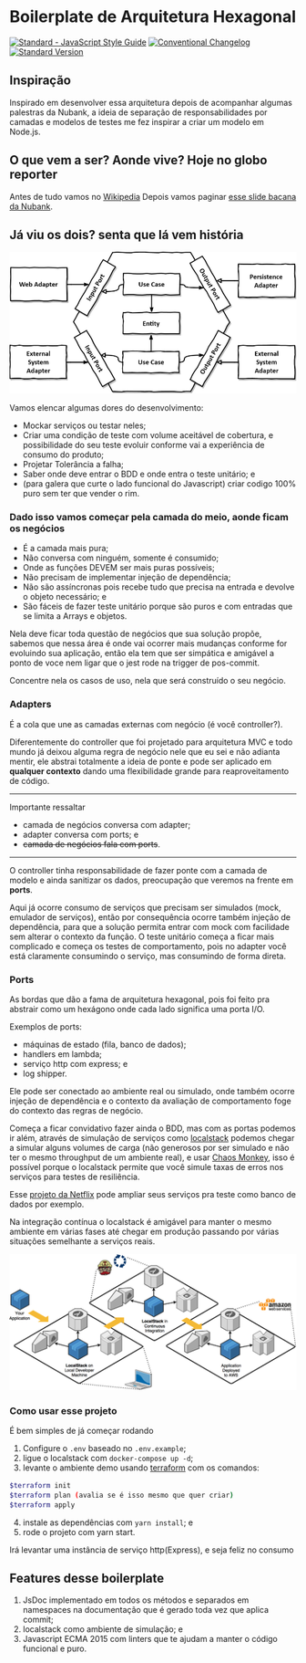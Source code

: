 # Boilerplate de Arquitetura Hexagonal

[![Standard - JavaScript Style Guide](https://img.shields.io/badge/code%20style-standard-brightgreen.svg)](http://standardjs.com/)
[![Conventional Changelog](https://img.shields.io/badge/changelog-conventional-brightgreen.svg)](http://conventional-changelog.github.io)
[![Standard Version](https://img.shields.io/badge/release-standard%20version-brightgreen.svg)](https://github.com/conventional-changelog/standard-version)

## Inspiração

Inspirado em desenvolver essa arquitetura depois de acompanhar algumas palestras da Nubank, a ideia de separação de responsabilidades por camadas e modelos de testes me fez inspirar a criar um modelo em Node.js.

## O que vem a ser? Aonde vive? Hoje no globo reporter

Antes de tudo vamos no [Wikipedia](https://en.wikipedia.org/wiki/Hexagonal_architecture_(software))
Depois vamos paginar [esse slide bacana da Nubank](https://pt.slideshare.net/Nubank/arquitetura-funcional-em-microservices).

## Já viu os dois? senta que lá vem história

![arquitetura](./hexagonal-architecture.png)

Vamos elencar algumas dores do desenvolvimento:

* Mockar serviços ou testar neles;
* Criar uma condição de teste com volume aceitável de cobertura, e possibilidade do seu teste evoluir
conforme vai a experiência de consumo do produto;
* Projetar Tolerância a falha;
* Saber onde deve entrar o BDD e onde entra o teste unitário; e
* (para galera que curte o lado funcional do Javascript) criar codigo 100% puro sem ter que vender o rim.

### Dado isso vamos começar pela camada do meio, aonde ficam os negócios

* É a camada mais pura;
* Não conversa com ninguém, somente é consumido;
* Onde as funções DEVEM ser mais puras possíveis;
* Não precisam de implementar injeção de dependência;
* Não são assíncronas pois recebe tudo que precisa na entrada e devolve o objeto necessário; e
* São fáceis de fazer teste unitário porque são puros e com entradas que se limita a Arrays e objetos.

Nela deve ficar toda questão de negócios que sua solução propõe, sabemos que nessa área é onde vai ocorrer
mais mudanças conforme for evoluindo sua aplicação, então ela tem que ser simpática e amigável a ponto de voce nem ligar
que o jest rode na trigger de pos-commit.

Concentre nela os casos de uso, nela que será construído o seu negócio.

### Adapters

É a cola que une as camadas externas com negócio (é você controller?).

Diferentemente do controller que foi projetado para arquitetura MVC e todo mundo já deixou alguma regra de negócio nele que eu sei e não adianta mentir, ele abstrai totalmente a ideia de ponte e pode ser aplicado em **qualquer contexto** dando uma flexibilidade grande para reaproveitamento de código.

---

Importante ressaltar

* camada de negócios conversa com adapter;
* adapter conversa com ports; e
* ~~camada de negócios fala com ports~~.

---

O controller tinha responsabilidade de fazer ponte com a camada de modelo e ainda sanitizar os dados, preocupação que veremos na frente em **ports**.

Aqui já ocorre consumo de serviços que precisam ser simulados (mock, emulador de serviços), então por consequência ocorre também injeção de dependência, para que a solução permita entrar com mock com facilidade sem alterar o contexto da função. O teste unitário começa a ficar mais complicado e começa os testes de comportamento, pois no adapter você está claramente consumindo o serviço, mas consumindo de forma direta.

### Ports

As bordas que dão a fama de arquitetura hexagonal, pois foi feito pra abstrair como um hexágono onde cada lado significa uma porta I/O.

Exemplos de ports:

* máquinas de estado (fila, banco de dados);
* handlers em lambda;
* serviço http com express; e
* log shipper.

Ele pode ser conectado ao ambiente real ou simulado, onde também ocorre injeção de dependência e o contexto da avaliação de comportamento foge do contexto das regras de negócio.

Começa a ficar convidativo fazer ainda o BDD, mas com as portas podemos ir além, através de simulação de serviços como [localstack](https://localstack.cloud/) podemos chegar a simular alguns volumes de carga (não generosos por ser simulado e não ter o mesmo throughput de um ambiente real), e usar [Chaos Monkey](https://en.wikipedia.org/wiki/Chaos_engineering), isso é possível porque o localstack permite que você simule taxas de erros nos serviços para testes de resiliência.

Esse [projeto da Netflix](https://github.com/Netflix/chaosmonkey) pode ampliar seus serviços pra teste como banco de dados por exemplo.

Na integração contínua o localstack é amigável para manter o mesmo ambiente em várias fases até chegar em produção passando por várias situações semelhante a serviços reais.

![diagrama](./diagram.png)

### Como usar esse projeto

É bem simples de já começar rodando

1. Configure o `.env` baseado no `.env.example`;
2. ligue o localstack com `docker-compose up -d`;
3. levante o ambiente demo usando [terraform](https://www.terraform.io/) com os comandos:
```bash
$terraform init
$terraform plan (avalia se é isso mesmo que quer criar)
$terraform apply
```
4. instale as dependências com `yarn install`; e
5. rode o projeto com yarn start.

Irá levantar uma instância de serviço http(Express), e seja feliz no consumo

## Features desse boilerplate

1. JsDoc implementado em todos os métodos e separados em namespaces na documentação que é gerado toda vez que aplica commit;
2. localstack como ambiente de simulação; e
3. Javascript ECMA 2015 com linters que te ajudam a manter o código funcional e puro.
